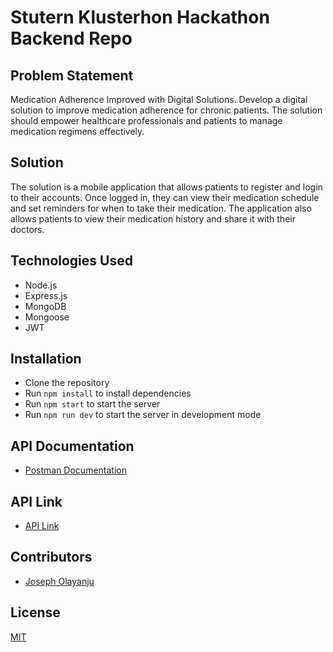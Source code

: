 # Stutern Klusterhon Hackathon Backend Repo

## Problem Statement
Medication Adherence Improved with Digital Solutions.
Develop a digital solution to improve medication adherence for chronic patients. The solution should empower healthcare professionals and patients to manage medication regimens effectively.

## Solution
The solution is a mobile application that allows patients to register and login to their accounts. Once logged in, they can view their medication schedule and set reminders for when to take their medication. The application also allows patients to view their medication history and share it with their doctors.

## Technologies Used
- Node.js
- Express.js
- MongoDB
- Mongoose
- JWT

## Installation
- Clone the repository
- Run `npm install` to install dependencies
- Run `npm start` to start the server
- Run `npm run dev` to start the server in development mode

## API Documentation
- [Postman Documentation](https://documenter.getpostman.com/view/31360993/2s9YeEcs14)

## API Link
- [API Link](https://klusterhon.onrender.com/)

## Contributors
- [Joseph Olayanju](www.github.com/olayanju-1234)

## License
[MIT](https://choosealicense.com/licenses/mit/)




